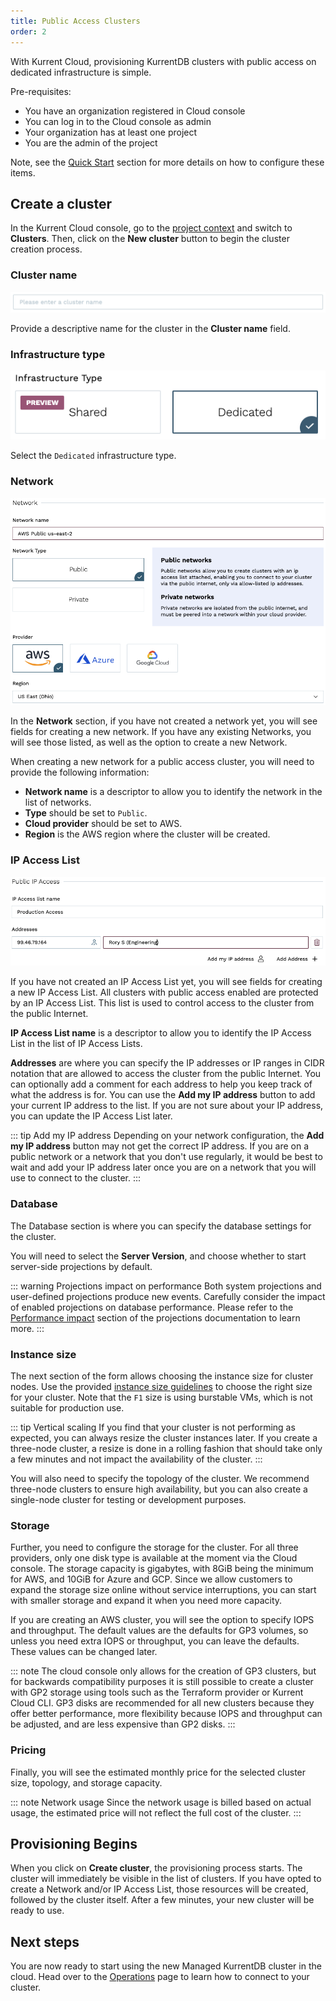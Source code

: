 ```yaml
---
title: Public Access Clusters
order: 2
---
```


With Kurrent Cloud, provisioning KurrentDB clusters with public access on dedicated infrastructure is simple.

Pre-requisites:
- You have an organization registered in Cloud console
- You can log in to the Cloud console as admin
- Your organization has at least one project
- You are the admin of the project

Note, see the [Quick Start](../../introduction.md#cloud-quick-start) section for more details on how to configure these  items.

## Create a cluster

In the Kurrent Cloud console, go to the [project context](../../introduction.md#projects) and switch to **Clusters**. Then, click on the **New cluster** button to begin the cluster creation process.

### Cluster name

![Cluster name](images/new-cluster-name.png)

Provide a descriptive name for the cluster in the **Cluster name** field.

### Infrastructure type

![Infrastructure type](images/infra-type-dedicated.png)

Select the `Dedicated` infrastructure type.

### Network

![Create a network](images/public/cluster-new-public-access-network.png)

In the **Network** section, if you have not created a network yet, you will see fields for creating a new network. If you have any existing Networks, you will see those listed, as well as the option to create a new Network.

When creating a new network for a public access cluster, you will need to provide the following information:

- **Network name** is a descriptor to allow you to identify the network in the list of networks.
- **Type** should be set to `Public`.
- **Cloud provider** should be set to AWS.
- **Region** is the AWS region where the cluster will be created.

### IP Access List

![Create an IP Access List](images/public/cluster-new-public-access-ip-access-list.png)

If you have not created an IP Access List yet, you will see fields for creating a new IP Access List. All clusters with public access enabled are protected by an IP Access List. This list is used to control access to the cluster from the public Internet.

**IP Access List name** is a descriptor to allow you to identify the IP Access List in the list of IP Access Lists.

**Addresses** are where you can specify the IP addresses or IP ranges in CIDR notation that are allowed to access the cluster from the public Internet. You can optionally add a comment for each address to help you keep track of what the address is for. You can use the **Add my IP address** button to add your current IP address to the list. If you are not sure about your IP address, you can update the IP Access List later.

::: tip Add my IP address
Depending on your network configuration, the **Add my IP address** button may not get the correct IP address. If you are on a public network or a network that you don't use regularly, it would be best to wait and add your IP address later once you are on a network that you will use to connect to the cluster.
:::

### Database

The Database section is where you can specify the database settings for the cluster.

You will need to select the **Server Version**, and choose whether to start server-side projections by default.

::: warning Projections impact on performance
Both system projections and user-defined projections produce new events. Carefully consider the impact of enabled projections on database performance. Please refer to the [Performance impact](@server/features/projections/README.md#performance-impact) section of the projections documentation to learn more.
:::

### Instance size

The next section of the form allows choosing the instance size for cluster nodes. Use the provided [instance size guidelines](../ops/sizing.md) to choose the right size for your cluster. Note that the `F1` size is using burstable VMs, which is not suitable for production use.

::: tip Vertical scaling
If you find that your cluster is not performing as expected, you can always resize the cluster instances later. If you create a three-node cluster, a resize is done in a rolling fashion that should take only a few minutes and not impact the availability of the cluster.
:::

You will also need to specify the topology of the cluster. We recommend three-node clusters to ensure high availability, but you can also create a single-node cluster for testing or development purposes.

### Storage

Further, you need to configure the storage for the cluster. For all three providers, only one disk type is available at the moment via the Cloud console. The storage capacity is gigabytes, with 8GiB being the minimum for AWS, and 10GiB for Azure and GCP. Since we allow customers to expand the storage size online without service interruptions, you can start with smaller storage and expand it when you need more capacity.

If you are creating an AWS cluster, you will see the option to specify IOPS and throughput. The default values are the defaults for GP3 volumes, so unless you need extra IOPS or throughput, you can leave the defaults. These values can be changed later.

::: note
The cloud console only allows for the creation of GP3 clusters, but for backwards compatibility purposes it is still possible to create a cluster with GP2 storage using tools such as the Terraform provider or Kurrent Cloud CLI. GP3 disks are recommended for all new clusters because they offer better performance, more flexibility because IOPS and throughput can be adjusted, and are less expensive than GP2 disks.
:::

### Pricing

Finally, you will see the estimated monthly price for the selected cluster size, topology, and storage capacity.

::: note Network usage
Since the network usage is billed based on actual usage, the estimated price will not reflect the full cost of the cluster.
:::

## Provisioning Begins

When you click on **Create cluster**, the provisioning process starts. The cluster will immediately be visible in the list of clusters. If you have opted to create a Network and/or IP Access List, those resources will be created, followed by the cluster itself. After a few minutes, your new cluster will be ready to use.

## Next steps

You are now ready to start using the new Managed KurrentDB cluster in the cloud. Head over to the [Operations](../ops/README.md#connecting-to-a-cluster) page to learn how to connect to your cluster.